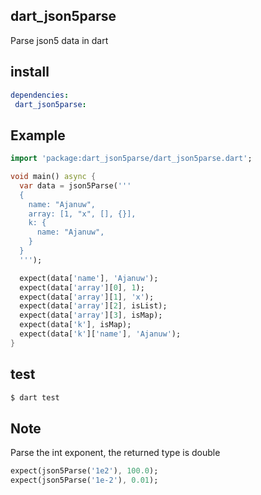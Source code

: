 ## dart_json5parse

Parse json5 data in dart

## install
```yaml
dependencies:
 dart_json5parse:
```

## Example
```dart
import 'package:dart_json5parse/dart_json5parse.dart';

void main() async {
  var data = json5Parse('''
  {
    name: "Ajanuw",
    array: [1, "x", [], {}],
    k: {
      name: "Ajanuw",
    }
  }
  ''');

  expect(data['name'], 'Ajanuw');
  expect(data['array'][0], 1);
  expect(data['array'][1], 'x');
  expect(data['array'][2], isList);
  expect(data['array'][3], isMap);
  expect(data['k'], isMap);
  expect(data['k']['name'], 'Ajanuw');
}
```

## test
```sh
$ dart test
```

## Note

Parse the int exponent, the returned type is double

```dart
expect(json5Parse('1e2'), 100.0);
expect(json5Parse('1e-2'), 0.01);
```
